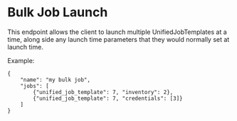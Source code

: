 # Bulk Job Launch

This endpoint allows the client to launch multiple UnifiedJobTemplates at a time, along side any launch time parameters that they would normally set at launch time.

Example:

    {
        "name": "my bulk job",
        "jobs": [
            {"unified_job_template": 7, "inventory": 2},
            {"unified_job_template": 7, "credentials": [3]}
        ]
    }
